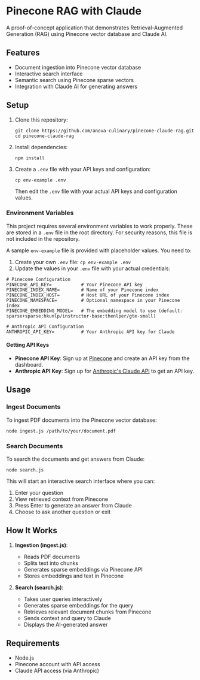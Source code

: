 # Pinecone RAG with Claude

A proof-of-concept application that demonstrates Retrieval-Augmented Generation (RAG) using Pinecone vector database and Claude AI.

## Features

- Document ingestion into Pinecone vector database
- Interactive search interface
- Semantic search using Pinecone sparse vectors
- Integration with Claude AI for generating answers

## Setup

1. Clone this repository:
   ```
   git clone https://github.com/anova-culinary/pinecone-claude-rag.git
   cd pinecone-claude-rag
   ```

2. Install dependencies:
   ```
   npm install
   ```

3. Create a `.env` file with your API keys and configuration:
   ```
   cp env-example .env
   ```
   Then edit the `.env` file with your actual API keys and configuration values.

### Environment Variables

This project requires several environment variables to work properly. These are stored in a `.env` file in the root directory. For security reasons, this file is not included in the repository.

A sample `env-example` file is provided with placeholder values. You need to:

1. Create your own `.env` file: `cp env-example .env`
2. Update the values in your `.env` file with your actual credentials:

```
# Pinecone Configuration
PINECONE_API_KEY=           # Your Pinecone API key
PINECONE_INDEX_NAME=        # Name of your Pinecone index
PINECONE_INDEX_HOST=        # Host URL of your Pinecone index
PINECONE_NAMESPACE=         # Optional namespace in your Pinecone index
PINECONE_EMBEDDING_MODEL=   # The embedding model to use (default: sparse+sparse:hkunlp/instructor-base:thenlper/gte-small)

# Anthropic API Configuration
ANTHROPIC_API_KEY=          # Your Anthropic API key for Claude
```

#### Getting API Keys

- **Pinecone API Key**: Sign up at [Pinecone](https://www.pinecone.io/) and create an API key from the dashboard.
- **Anthropic API Key**: Sign up for [Anthropic's Claude API](https://www.anthropic.com/api) to get an API key.

## Usage

### Ingest Documents

To ingest PDF documents into the Pinecone vector database:

```
node ingest.js /path/to/your/document.pdf
```

### Search Documents

To search the documents and get answers from Claude:

```
node search.js
```

This will start an interactive search interface where you can:
1. Enter your question
2. View retrieved context from Pinecone
3. Press Enter to generate an answer from Claude
4. Choose to ask another question or exit

## How It Works

1. **Ingestion (ingest.js)**:
   - Reads PDF documents
   - Splits text into chunks
   - Generates sparse embeddings via Pinecone API
   - Stores embeddings and text in Pinecone

2. **Search (search.js)**:
   - Takes user queries interactively
   - Generates sparse embeddings for the query
   - Retrieves relevant document chunks from Pinecone
   - Sends context and query to Claude
   - Displays the AI-generated answer

## Requirements

- Node.js
- Pinecone account with API access
- Claude API access (via Anthropic)